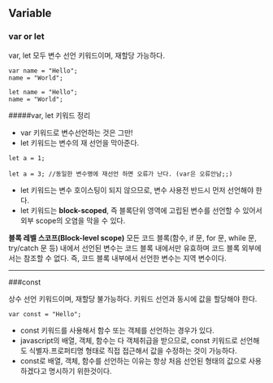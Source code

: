 ##  Variable


### var or let

var, let 모두 변수 선언 키워드이며, 재할당 가능하다.

```
var name = "Hello";
name = "World";

let name = "Hello";
name = "World";
```

#####var, let 키워드 정리
- var 키워드로 변수선언하는 것은 그만!
- let 키워드는 변수의 재 선언을 막아준다.
```
let a = 1; 

let a = 3; //동일한 변수명에 재선언 하면 오류가 난다. (var은 오류안남;;)
```
- let 키워드는 변수 호이스팅이 되지 않으므로, 변수 사용전 반드시 먼저 선언해야 한다.
- let 키워드는 **block-scoped**, 즉 블록단위 영역에 고립된 변수를 선언할 수 있어서 외부 scope의 오염을 막을 수 있다.


**블록 레벨 스코프(Block-level scope)**
모든 코드 블록(함수, if 문, for 문, while 문, try/catch 문 등) 내에서 선언된 변수는
코드 블록 내에서만 유효하며 코드 블록 외부에서는 참조할 수 없다. 즉, 코드 블록 내부에서 선언한 변수는 지역 변수이다.


***

###const

상수 선언 키워드이며, 재할당 불가능하다.
키워드 선언과 동시에 값을 할당해야 한다. 

```
var const = "Hello";
```

- const 키워드를 사용해서 함수 또는 객체를 선언하는 경우가 있다.
- javascript의 배열, 객체, 함수는 다 객체취급을 받으므로, const 키워드로 선언해도 식별자.프로퍼티명 형태로 직접 접근해서 값을 수정하는 것이 가능하다.
- const로 배열, 객체, 함수를 선언하는 이유는 항상 처음 선언된 형태의 값으로 사용하겠다고 명시하기 위한것이다. 
